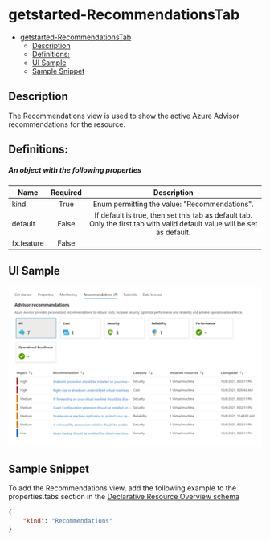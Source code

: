 <a name="getstarted-recommendationstab"></a>
# getstarted-RecommendationsTab
* [getstarted-RecommendationsTab](#getstarted-recommendationstab)
    * [Description](#getstarted-recommendationstab-description)
    * [Definitions:](#getstarted-recommendationstab-definitions)
    * [UI Sample](#getstarted-recommendationstab-ui-sample)
    * [Sample Snippet](#getstarted-recommendationstab-sample-snippet)

<a name="getstarted-recommendationstab-description"></a>
## Description
The Recommendations view is used to show the active Azure Advisor recommendations for the resource.
<a name="getstarted-recommendationstab-definitions"></a>
## Definitions:
<a name="getstarted-recommendationstab-definitions-an-object-with-the-following-properties"></a>
##### An object with the following properties
| Name | Required | Description
| ---|:--:|:--:|
|kind|True|Enum permitting the value: "Recommendations".
|default|False|If default is true, then set this tab as default tab. Only the first tab with valid default value will be set as default.
|fx.feature|False|
<a name="getstarted-recommendationstab-ui-sample"></a>
## UI Sample
![alt-text](../media/dx/views/RecommendationsTab.png )  
<a name="getstarted-recommendationstab-sample-snippet"></a>
## Sample Snippet
  To add the Recommendations view, add the following example to the properties.tabs section in the [Declarative Resource Overview schema](portalfx-declarative-overview.md#declarative-resource-overview-schema)

```json
{
    "kind": "Recommendations"
}
```

